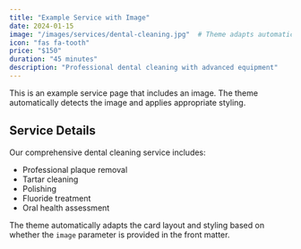 ```yaml
---
title: "Example Service with Image"
date: 2024-01-15
image: "/images/services/dental-cleaning.jpg"  # Theme adapts automatically if this exists
icon: "fas fa-tooth"
price: "$150"
duration: "45 minutes"
description: "Professional dental cleaning with advanced equipment"
---
```


This is an example service page that includes an image. The theme automatically detects the image and applies appropriate styling.

## Service Details

Our comprehensive dental cleaning service includes:

- Professional plaque removal
- Tartar cleaning
- Polishing
- Fluoride treatment
- Oral health assessment

The theme automatically adapts the card layout and styling based on whether the `image` parameter is provided in the front matter.
